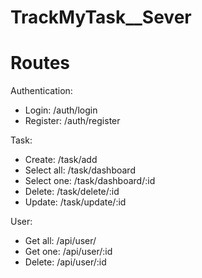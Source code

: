 # TrackMyTask__Sever
# Routes
Authentication:
- Login: /auth/login
- Register: /auth/register

Task:
- Create: /task/add
- Select all: /task/dashboard
- Select one: /task/dashboard/:id
- Delete: /task/delete/:id
- Update: /task/update/:id

User:
- Get all: /api/user/
- Get one: /api/user/:id
- Delete: /api/user/:id
